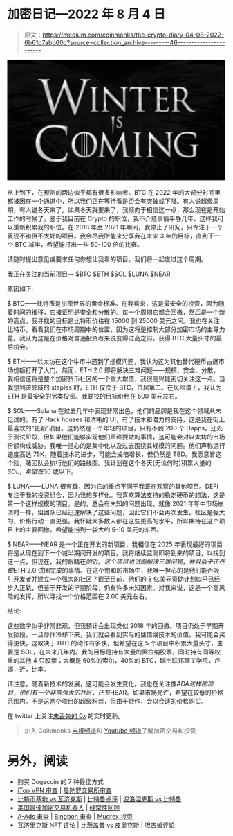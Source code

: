 # 加密日记—2022 年 8 月 4 日

> 原文：<https://medium.com/coinmonks/the-crypto-diary-04-08-2022-6b61d7abb60c?source=collection_archive---------46----------------------->

![](img/091cd7fcaf024e0d971983224e7846af.png)

从上到下，在预测的两边似乎都有很多影响者。BTC 在 2022 年的大部分时间里都被困在一个通道中，所以我们正在等待看是否会有突破或下降。有人说超级周期，有人说冬天来了。如果冬天就要来了，我倾向于相信这一点，那么现在是开始工作的时候了。鉴于我目前在 Crypto 的职位，我不介意事情平静几年，这样我可以重新积累我的职位。在 2018 年至 2021 年期间，我停止了研究，只专注于一个表现不错但不太好的项目。我会尽我所能来分享我在未来 3 年的目标，直到下一个 BTC 减半，希望能打出一些 50-100 倍的比赛。

请随时提出意见或要求任何你想让我看的项目。我们将一起度过这个周期。

我正在关注的当前项目— $BTC $ETH $SOL $LUNA $NEAR

原因如下:

$ BTC——比特币是加密世界的黄金标准。在我看来，这是最安全的投资，因为随着时间的推移，它被证明是安全和分散的。每一个周期它都会回撤，然后是一个新的高点。我寻找的目标是比特币价格在 15000 到 25000 美元之间。我也在关注比特币，看看我们在市场周期中的位置，因为这将是控制大部分加密市场的主导力量。我认为这是在价格对普通投资者来说变得过高之前，获得 BTC 大量头寸的最后机会。

$ ETH——以太坊在这个牛市中遇到了规模问题，我认为这为其他替代硬币占据市场份额打开了大门。然而，ETH 2.0 即将解决三难问题——规模、安全、分散。我相信这将是整个加密货币社区的一个重大增值，我很高兴能密切关注这一点。当我想到该领域的 staples 时，ETH 仅次于 BTC，位居第二。在风险谱上，我认为 ETH 是最安全的另类投资。我要找的目标价格在 500 美元左右。

$ SOL——Solana 在过去几年中表现非常出色，他们的品牌是我在这个领域从未见过的。有了 Hack houses 和清晰的 UI，有了技术和潜力的支持，这是我在街上最喜欢的“更新”项目。这仍然是一个年轻的项目，只有不到 200 个 Dapps，还处于测试阶段，但如果他们能够实现他们声称要做的事情，这可能会对以太坊的市场份额构成威胁。我唯一担心的是集中化以及过去围绕其规模的问题。他们声称运行速度高达 75K，随着技术的进步，可能会成倍增长，但仍然是 TBD。我愿意冒这个险，赌团队会执行他们的路线图。我计划在这个冬天(无论何时)积累大量的$SOL，希望在$30 或以下。

$ LUNA——LUNA 很有趣，因为它的重点不同于我正在观察的其他项目。DEFI 专注于我的投资组合，因为我想多样化。我喜欢算法支持的稳定硬币的想法，这是第一个这样规模的项目。是的，总会有未知的问题出现，就像 2021 年年中市场崩溃时一样，但团队已经迅速解决了这些问题，因此它们不会再次发生。社区是强大的，价格行动一直更强。我怀疑大多数人都在这些更高的水平，所以期待在这个项目上的主要回撤。希望能捞到一袋大约 5-10 美元的东西。

$ NEAR——NEAR 是一个正在开发的新项目，我相信在 2025 年表现最好的项目将是从现在到下一个减半期间开发的项目。我将继续监测即将到来的项目，以找到这一点，但现在，我的眼睛在$附近。这个项目也试图解决三难问题，并且似乎正在做$ETH 2.0 试图完成的事情。在这个饱和的市场中，我唯一担心的是他们能否吸引开发者并建立一个强大的社区？截至目前，他们的 8 亿美元资助计划似乎已经步入正轨，但鉴于开发的早期阶段，仍有许多未知因素。对我来说，这是一个高风险的发挥，所以寻找一个价格范围在 2.00 美元左右。

结论:

这些数字似乎非常悲观，但我预计会出现类似 2018 年的回撤。项目仍处于早期开发阶段，一旦炒作冷却下来，我们就会看到实际的估值或技术的价值。我可能会买得更快，这取决于 BTC 的动作有多快，但希望在这 5 个项目中积累大量头寸，主要是 SOL，在未来几年内。我的目标是持有大量的索拉纳股票，同时持有同等权重的其他 4 只股票；大概是 60%的索尔，40%的 BTC，瑞士联邦理工学院，卢娜，近，比率。

请注意，随着新技术的发展，这可能会发生变化。我也在关注像$ADA 这样的项目，他们有一个非常强大的社区，还有$HBAR。如果市场允许，希望在较低的价格范围内。不是这两个项目的超级粉丝，但由于炒作，会以合适的价格购买。

在 twitter 上关注[未丢失的 0x](https://twitter.com/undisclosed0x) 的实时更新。

> 加入 Coinmonks [电报频道](https://t.me/coincodecap)和 [Youtube 频道](https://www.youtube.com/c/coinmonks/videos)了解加密交易和投资

# 另外，阅读

*   购买 Dogecoin 的 7 种最佳方式
*   [iTop VPN 审查](https://coincodecap.com/itop-vpn-review) | [曼陀罗交易所审查](https://coincodecap.com/mandala-exchange-review)
*   [比特币基地 vs 瓦济克斯](https://coincodecap.com/coinbase-vs-wazirx) | [比特鲁点评](https://coincodecap.com/bitrue-review) | [波洛涅克斯 vs 比特鲁](https://coincodecap.com/poloniex-vs-bittrex)
*   [美国最佳加密交易机器人](https://coincodecap.com/crypto-trading-bots-in-the-us) | [经常性回顾](https://coincodecap.com/changelly-review)
*   [A-Ads 审查](https://coincodecap.com/a-ads-review) | [Bingbon 审查](https://coincodecap.com/bingbon-review) | [Mudrex 投资](https://coincodecap.com/mudrex-invest-review-the-best-way-to-invest-in-crypto)
*   [瓦济里克斯 NFT 评论](https://coincodecap.com/wazirx-nft-review) | [比茨盖普 vs 皮奥克斯](https://coincodecap.com/bitsgap-vs-pionex) | [坦吉姆评论](https://coincodecap.com/tangem-wallet-review)